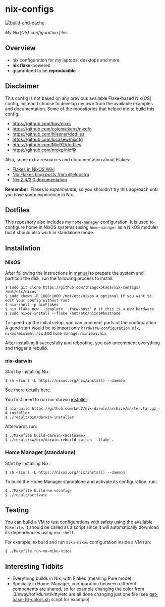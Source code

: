 # nix-configs

[![build-and-cache](https://github.com/thiagokokada/nix-configs/actions/workflows/build-and-cache.yml/badge.svg)](https://github.com/thiagokokada/nix-configs/actions/workflows/build-and-cache.yml)

*My Nix{OS} configuration files*

## Overview

* nix configuration for my laptops, desktops and more
* **nix flake**-powered
* guaranteed to be **reproducible**

## Disclaimer

This config is not based on any previous available Flake-based Nix{OS} config,
instead I choose to develop my own from the available examples and
documentation. Some of the repositories that helped me to build this config:

- https://github.com/bqv/nixrc
- https://github.com/colemickens/nixcfg
- https://github.com/hlissner/dotfiles
- https://github.com/lucasew/nixcfg
- https://github.com/Mic92/dotfiles
- https://github.com/nrdxp/nixflk

Also, some extra resources and documentation about Flakes:

- [Flakes in NixOS Wiki](https://nixos.wiki/wiki/Flakes)
- [Nix Flakes blog posts from
  @eldostra](https://www.tweag.io/blog/2020-05-25-flakes/)
- [Nix 2.4/3.0 documentation](https://nixos.org/manual/nix/unstable/)

**Remember**: Flakes is *experimental*, so you shouldn't try this approach
until you have some experience in Nix.

## Dotfiles

This repository also includes my
[`home-manager`](https://github.com/nix-community/home-manager/) configuration.
It is used to configure home in NixOS systems (using `home-manager` as a NixOS
module) but it should also work in standalone mode.

## Installation

### NixOS

After following the instructions in
[manual](https://nixos.org/manual/nixos/stable/#sec-installation) to prepare the
system and partition the disk, run the following process to install:

```console
$ sudo git clone https://github.com/thiagokokada/nix-configs/ /mnt/etc/nixos
$ sudo chown -R 1000:1000 /mnt/etc/nixos # optional if you want to edit your config without root
$ nix-shell -p nixFlakes
$ nix flake new --template '.#new-host' # if this is a new hardware
$ sudo nixos-install --flake /mnt/etc/nixos#hostname
```

To speed-up the initial setup, you can comment parts of the configuration.
A good start would be to import only `hardware-configuration.nix`,
`nixos/minimal.nix` and `home-manager/minimal.nix`.

After installing it succesfully and rebooting, you can uncomment everything and
trigger a rebuild.

### nix-darwin

Start by installing Nix:

```console
$ sh <(curl -L https://nixos.org/nix/install) --daemon
```

See more details
[here](https://nixos.org/manual/nix/stable/#sect-multi-user-installation).

You first need to run nix-darwin
[installer](https://github.com/LnL7/nix-darwin#install):

```console
$ nix-build https://github.com/LnL7/nix-darwin/archive/master.tar.gz -A installer
$ ./result/bin/darwin-installer
```

Afterwards run:

```console
$ ./Makefile build-darwin-<hostname>
$ ./result/sw/bin/darwin-rebuild switch --flake .
```

### Home Manager (standalone)

Start by installing Nix:

```console
$ sh <(curl -L https://nixos.org/nix/install) --daemon
```

To build the Home Manager standalone and activate its configuration, run:

```console
$ ./Makefile build-hm-<config>
$ ./result/activate
```

## Testing

You can build a VM to test configurations with safety using the available
`Makefile`. It should be called as a script since it will automatically download
its dependencies using `nix-shell`.

For example, to build and run `miku-nixos` configuration inside a VM run:

```console
$ ./Makefile run-vm-miku-nixos
```

## Interesting Tidbits

* Everything builds in Nix, with Flakes (meaning Pure mode).
* Specially in Home-Manager, configuration between different components are
shared, so for example changing the color from i3/sway/rofi/dunst/kitty/etc are
all done changing just one file (see
[get-base-16-colors.sh](https://github.com/thiagokokada/nix-configs/blob/master/home-manager/scripts/get-base16-colors.sh)
script for example).
